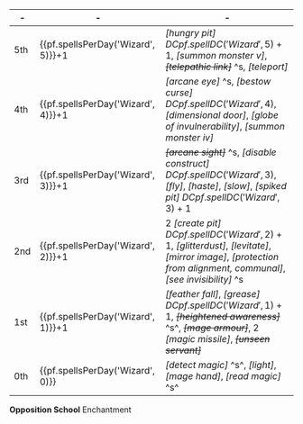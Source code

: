 -|-|-
-|-|-
5th | {{pf.spellsPerDay('Wizard', 5)}}+1 | *[hungry pit]* $DC {{pf.spellDC('Wizard', 5)+1}}$, *[summon monster v]*, ~~*[telepathic link]*~~ ^s, *[teleport]*
4th | {{pf.spellsPerDay('Wizard', 4)}}+1 | *[arcane eye]* ^s, *[bestow curse]* $DC {{pf.spellDC('Wizard', 4)}}$, *[dimensional door]*, *[globe of invulnerability]*, *[summon monster iv]*
3rd | {{pf.spellsPerDay('Wizard', 3)}}+1 | ~~*[arcane sight]*~~ ^s, *[disable construct]* $DC {{pf.spellDC('Wizard', 3)}}$, *[fly]*, *[haste]*, *[slow]*, *[spiked pit]* $DC {{pf.spellDC('Wizard', 3)+1}}$
2nd | {{pf.spellsPerDay('Wizard', 2)}}+1 | $2$ *[create pit]* $DC {{pf.spellDC('Wizard', 2)+1}}$, *[glitterdust]*, *[levitate]*, *[mirror image]*, *[protection from alignment, communal]*, *[see invisibility]* ^s
1st | {{pf.spellsPerDay('Wizard', 1)}}+1 | *[feather fall]*, *[grease]* $DC {{pf.spellDC('Wizard', 1)+1}}$, ~~*[heightened awareness]*~~ ^s^, ~~*[mage armour]*~~, $2$ *[magic missile]*, ~~*[unseen servant]*~~
0th | {{pf.spellsPerDay('Wizard', 0)}}   | *[detect magic]* ^s^, *[light]*, *[mage hand]*, *[read magic]* ^s^

**Opposition School** Enchantment